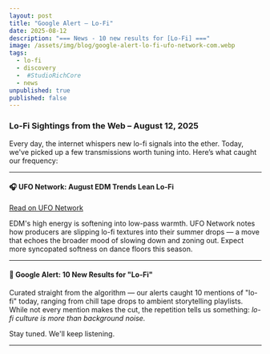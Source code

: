 ```yaml
---
layout: post
title: "Google Alert – Lo-Fi"
date: 2025-08-12
description: "=== News - 10 new results for [Lo-Fi] ==="
image: /assets/img/blog/google-alert-lo-fi-ufo-network-com.webp
tags:
  - lo-fi
  - discovery
  -  #StudioRichCore
  - news
unpublished: true
published: false
---
```


### Lo-Fi Sightings from the Web – August 12, 2025

Every day, the internet whispers new lo-fi signals into the ether. Today, we've picked up a few transmissions worth tuning into. Here’s what caught our frequency:

---

#### 🎧 **UFO Network: August EDM Trends Lean Lo-Fi**

[Read on UFO Network](https://ufo-network.com/2025/08/04/edm-trends-august-2025/)

EDM's high energy is softening into low-pass warmth. UFO Network notes how producers are slipping lo-fi textures into their summer drops — a move that echoes the broader mood of slowing down and zoning out. Expect more syncopated softness on dance floors this season.

---

#### 📜 Google Alert: 10 New Results for "Lo-Fi"

Curated straight from the algorithm — our alerts caught 10 mentions of "lo-fi" today, ranging from chill tape drops to ambient storytelling playlists. While not every mention makes the cut, the repetition tells us something: _lo-fi culture is more than background noise._

Stay tuned. We'll keep listening.

---
